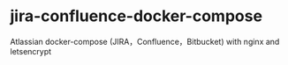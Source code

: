 # jira-confluence-docker-compose
Atlassian docker-compose (JIRA，Confluence，Bitbucket) with nginx and letsencrypt
